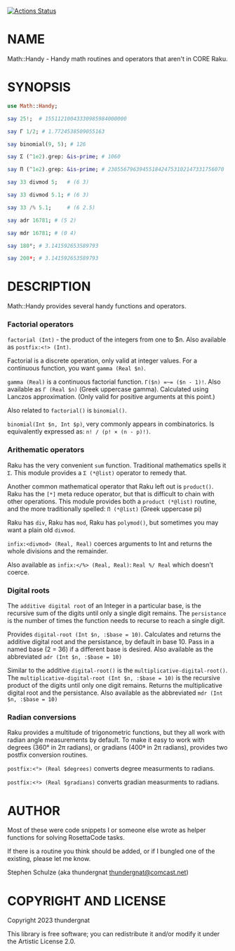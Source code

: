 [![Actions Status](https://github.com/thundergnat/Math-Handy/actions/workflows/test.yml/badge.svg)](https://github.com/thundergnat/Math-Handy/actions)

NAME
====

Math::Handy - Handy math routines and operators that aren't in CORE Raku.

SYNOPSIS
========

```raku
use Math::Handy;

say 25!;  # 15511210043330985984000000

say Γ 1/2; # 1.7724538509055163

say binomial(9, 5); # 126

say Σ (^1e2).grep: &is-prime; # 1060

say Π (^1e2).grep: &is-prime; # 2305567963945518424753102147331756070

say 33 divmod 5;   # (6 3)

say 33 divmod 5.1; # (6 3)

say 33 /% 5.1;     # (6 2.5)

say adr 16781; # (5 2)

say mdr 16781; # (0 4)

say 180°; # 3.141592653589793

say 200ᵍ; # 3.141592653589793
```

DESCRIPTION
===========

Math::Handy provides several handy functions and operators.

### Factorial operators

`factorial (Int)` - the product of the integers from one to $n. Also available as `postfix:<!> (Int)`.

Factorial is a discrete operation, only valid at integer values. For a continuous function, you want `gamma (Real $n)`.

`gamma (Real)` is a continuous factorial function. `Γ($n) =~= ($n - 1)!`. Also available as `Γ (Real $n)` (Greek uppercase gamma). Calculated using Lanczos approximation. (Only valid for positive arguments at this point.)

Also related to `factorial()` is `binomial()`.

`binomial(Int $n, Int $p)`, very commonly appears in combinatorics. Is equivalently expressed as: `n! / (p! × (n - p)!)`.

### Arithematic operators

Raku has the very convenient `sum` function. Traditional mathematics spells it `Σ`. This module provides a `Σ (*@list)` operator to remedy that.

Another common mathematical operator that Raku left out is `product()`. Raku has the `[*]` meta reduce operator, but that is difficult to chain with other operations. This module provides both a `product (*@list)` routine, and the more traditionally spelled: `Π (*@list)` (Greek uppercase pi)

Raku has `div`, Raku has `mod`, Raku has `polymod()`, but sometimes you may want a plain old `divmod`.

`infix:<divmod> (Real, Real)` coerces arguments to Int and returns the whole divisions and the remainder.

Also available as `infix:</%> (Real, Real)`: `Real %/ Real` which doesn't coerce.

### Digital roots

The `additive digital root` of an Integer in a particular base, is the recursive sum of the digits until only a single digit remains. The `persistance` is the number of times the function needs to recurse to reach a single digit.

Provides `digital-root (Int $n, :$base = 10)`. Calculates and returns the additive digital root and the persistance, by default in base 10. Pass in a named base (2 = 36) if a different base is desired. Also available as the abbreviated `adr (Int $n, :$base = 10)`

Similar to the additive `digital-root()` is the `multiplicative-digital-root()`. The `multiplicative-digital-root (Int $n, :$base = 10)` is the recursive product of the digits until only one digit remains. Returns the multiplicative digital root and the persistance. Also available as the abbreviated `mdr (Int $n, :$base = 10)`

### Radian conversions

Raku provides a multitude of trigonometric functions, but they all work with radian angle measurements by default. To make it easy to work with degrees (360° in 2π radians), or gradians (400ᵍ in 2π radians), provides two postfix conversion routines.

`postfix:<°> (Real $degrees)` converts degree measurments to radians.

`postfix:<ᵍ> (Real $gradians)` converts gradian measurments to radians.

AUTHOR
======

Most of these were code snippets I or someone else wrote as helper functions for solving RosettaCode tasks.

If there is a routine you think should be added, or if I bungled one of the existing, please let me know.

Stephen Schulze (aka thundergnat <thundergnat@comcast.net>)

COPYRIGHT AND LICENSE
=====================

Copyright 2023 thundergnat

This library is free software; you can redistribute it and/or modify it under the Artistic License 2.0.

